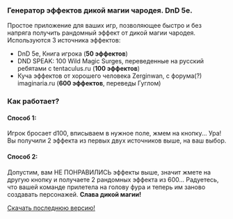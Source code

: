 ### Генератор эффектов дикой магии чародея. DnD 5e.

Простое приложение для ваших игр, позволяющее быстро и без напряга получить рандомный эффект от дикой магии чародея.
Используются 3 источника эффектов:
- DnD 5e, Книга игрока (**50 эффектов**)
- DND SPEAK: 100 Wild Magic Surges, переведенные на русский ребятами с tentaculus.ru (**100 эффектов**)
- Куча эффектов от хорошего человека Zerginwan, с форума(?) imaginaria.ru (**600 эффектов**, переведы Гуглом)

### Как работает?
#### Способ 1:
Игрок бросает d100, вписываем в нужное поле, жмем на кнопку... Ура! Вы получили 2 эффекта из первых двух источников выше, на ваш выбор.
#### Способ 2:
Допустим, вам НЕ ПОНРАВИЛИСЬ эффекты выше, значит жмете на другую кнопку и получаете 2 рандомных эффекта из 600... Радуетесь, что вашей команде прилетела на голову фура и теперь им заново создавать персонажей. **Слава дикой магии!**

[Скачать последнюю версию!](https://github.com/KaX8/WMS-Rus/releases/tag/Latest)
